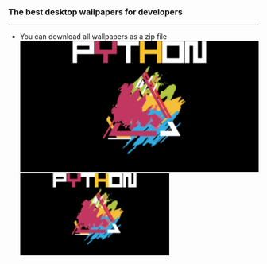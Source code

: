 ### The best desktop wallpapers for developers ###
___________________________________________________________________________________________________________________________________________

* You can download all wallpapers as a zip file
 ![Philadelphia's Magic Gardens. This place was so cool!](/readme_additions/pp.jpg "python1")  ![Philadelphia's Magic Gardens. This place was so cool!](/readme_additions/p3.jpg "python1")
      
